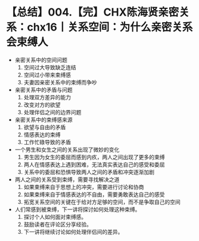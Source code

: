 # 【总结】004.【完】CHX陈海贤亲密关系：chx16丨关系空间：为什么亲密关系会束缚人

-   亲密关系中的空间问题
    1.  空间过大导致缺乏连结
    2.  空间过小带来束缚感
    3.  夫妻因亲密关系中的束缚而争吵
-   亲密关系中的矛盾与问题
    1.  处理双方差异的能力
    2.  改变对方的欲望
    3.  处理伴侣之间的边界问题
-   亲密关系中的束缚感来源
    1.  欲望与自由的矛盾
    2.  情感表达的束缚
    3.  工作忙碌导致的矛盾
-   一个男生和女生之间的关系出现了微妙的变化
    1.  男生因为女生的委屈而感到内疚，两人之间出现了更多的束缚
    2.  两人在情感表达上遇到困难，无法真实表达自己的感受和委屈
    3.  关系中的委屈和恐惧导致两人之间的矛盾和冲突逐渐加剧
-   两人之间的关系受到束缚，需要寻找解决之道
    1.  如果束缚来自于思想上的冲突，需要进行讨论和协商
    2.  如果束缚来自于情感表达的不自由，需要勇敢表达自己的感受
    3.  拓宽关系空间的关键在于给对方足够的空间，而不是争取自己的空间
-   人们常感到被束缚，下一讲将探讨如何处理这种束缚。
    1.  探讨个人如何面对束缚感。
    2.  鼓励读者在评论区分享经验。
    3.  下一讲将继续讨论如何处理伴侣间的差异。